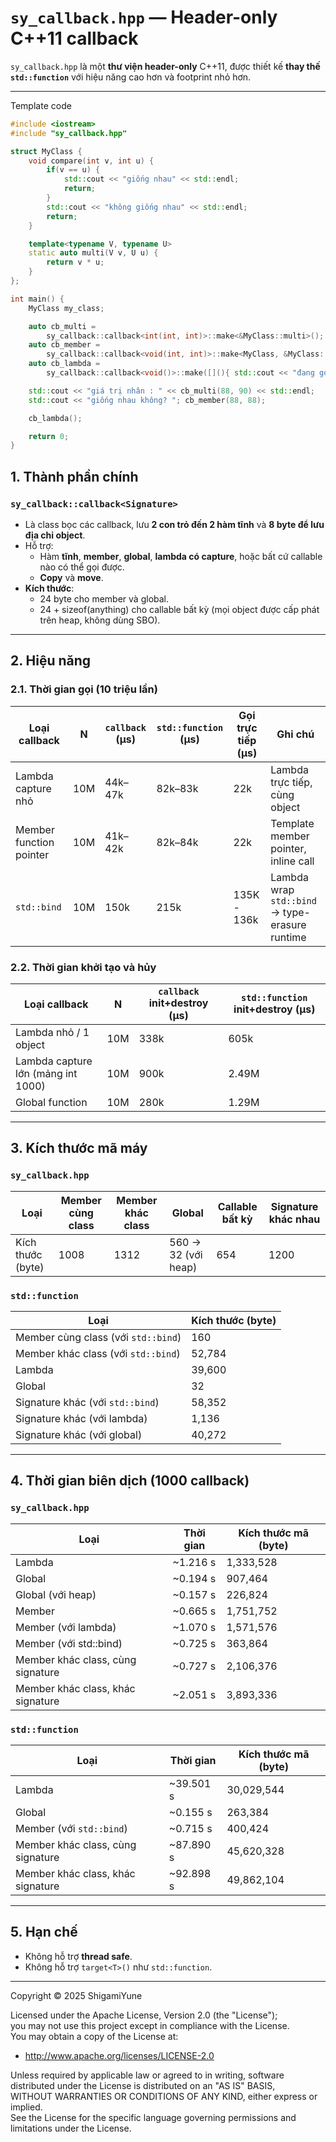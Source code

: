 # `sy_callback.hpp` — Header-only C++11 callback

`sy_callback.hpp` là một **thư viện header-only** C++11, được thiết kế **thay thế `std::function`** với hiệu năng cao hơn và footprint nhỏ hơn.

---

Template code

```cpp
#include <iostream>
#include "sy_callback.hpp"

struct MyClass {
    void compare(int v, int u) {
        if(v == u) {
            std::cout << "giống nhau" << std::endl;
            return;
        }
        std::cout << "không giống nhau" << std::endl;
        return;
    }

    template<typename V, typename U>
    static auto multi(V v, U u) {
        return v * u;
    }
};

int main() {
    MyClass my_class;

    auto cb_multi = 
        sy_callback::callback<int(int, int)>::make<&MyClass::multi>();
    auto cb_member = 
        sy_callback::callback<void(int, int)>::make<MyClass, &MyClass::compare>(&my_class);
    auto cb_lambda = 
        sy_callback::callback<void()>::make([](){ std::cout << "đang gọi hàm lambda" << std::endl;});

    std::cout << "giá trị nhân : " << cb_multi(88, 90) << std::endl;
    std::cout << "giống nhau không? "; cb_member(88, 88);

    cb_lambda();

    return 0;
}
```

## 1. Thành phần chính

### `sy_callback::callback<Signature>`

- Là class bọc các callback, lưu **2 con trỏ đến 2 hàm tĩnh** và **8 byte để lưu địa chỉ object**.
- Hỗ trợ:
    - Hàm **tĩnh**, **member**, **global**, **lambda có capture**, hoặc bất cứ callable nào có thể gọi được.
    - **Copy** và **move**.
- **Kích thước**:
    - 24 byte cho member và global.
    - 24 + sizeof(anything) cho callable bất kỳ (mọi object được cấp phát trên heap, không dùng SBO).

---

## 2. Hiệu năng

### 2.1. Thời gian gọi (10 triệu lần)

| Loại callback | N | `callback` (µs) | `std::function` (µs) | Gọi trực tiếp (µs) | Ghi chú |
| --- | --- | --- | --- | --- | --- |
| Lambda capture nhỏ | 10M | 44k–47k | 82k–83k | 22k | Lambda trực tiếp, cùng object |
| Member function pointer | 10M | 41k–42k | 82k–84k | 22k | Template member pointer, inline call |
| `std::bind` | 10M | 150k | 215k | 135K - 136k | Lambda wrap `std::bind` → type-erasure runtime |

### 2.2. Thời gian khởi tạo và hủy

| Loại callback | N | `callback` init+destroy (µs) | `std::function` init+destroy (µs) |
| --- | --- | --- | --- |
| Lambda nhỏ / 1 object | 10M | 338k | 605k |
| Lambda capture lớn (mảng int 1000) | 10M | 900k | 2.49M |
| Global function | 10M | 280k | 1.29M |

---

## 3. Kích thước mã máy

### `sy_callback.hpp`

| Loại | Member cùng class | Member khác class | Global | Callable bất kỳ | Signature khác nhau |
| --- | --- | --- | --- | --- | --- |
| Kích thước (byte) | 1008  | 1312  | 560 → 32 (với heap) | 654 | 1200 |

### `std::function`

| Loại | Kích thước (byte) |
| --- | --- |
| Member cùng class (với `std::bind`) | 160 |
| Member khác class (với `std::bind`) | 52,784 |
| Lambda | 39,600 |
| Global | 32 |
| Signature khác (với `std::bind`) | 58,352 |
| Signature khác (với lambda) | 1,136 |
| Signature khác (với global) | 40,272 |

---

## 4. Thời gian biên dịch (1000 callback)

### `sy_callback.hpp`

| Loại | Thời gian | Kích thước mã (byte) |
| --- | --- | --- |
| Lambda | ~1.216 s | 1,333,528 |
| Global | ~0.194 s | 907,464 |
| Global (với heap) | ~0.157 s | 226,824 |
| Member | ~0.665 s | 1,751,752 |
| Member (với lambda) | ~1.070 s | 1,571,576 |
| Member (với std::bind) | ~0.725 s | 363,864 |
| Member khác class, cùng signature | ~0.727 s | 2,106,376 |
| Member khác class, khác signature | ~2.051 s | 3,893,336 |

### `std::function`

| Loại | Thời gian | Kích thước mã (byte) |
| --- | --- | --- |
| Lambda | ~39.501 s | 30,029,544 |
| Global | ~0.155 s | 263,384 |
| Member (với `std::bind`) | ~0.715 s | 400,424 |
| Member khác class, cùng signature | ~87.890 s | 45,620,328 |
| Member khác class, khác signature | ~92.898 s | 49,862,104 |

---

## 5. Hạn chế

- Không hỗ trợ **thread safe**.
- Không hỗ trợ `target<T>()` như `std::function`.

---
Copyright © 2025 ShigamiYune

Licensed under the Apache License, Version 2.0 (the "License");  
you may not use this project except in compliance with the License.  
You may obtain a copy of the License at:

- http://www.apache.org/licenses/LICENSE-2.0  

Unless required by applicable law or agreed to in writing, software distributed under the License is distributed on an "AS IS" BASIS,  
WITHOUT WARRANTIES OR CONDITIONS OF ANY KIND, either express or implied.  
See the License for the specific language governing permissions and limitations under the License.
